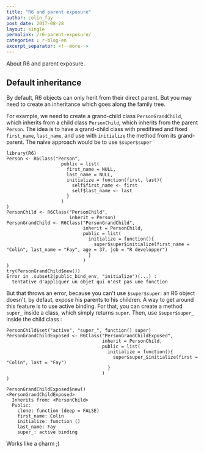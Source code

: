 ```yaml
---
title: "R6 and parent exposure"
author: colin_fay
post_date: 2017-08-28
layout: single
permalink: /r6-parent-exposure/
categories : r-blog-en
excerpt_separator: <!--more-->
---
```


About R6 and parent exposure. 

<!--more-->

## Default inheritance

By default, R6 objects can only herit from their direct parent. But you may need to create an inheritance which goes along the family tree. 

For example, we need to create a grand-child class `PersonGrandChild`, which inherits from a child class `PersonChild`, which inherits from the parent `Person`. The idea is to have a grand-child class with predifined and fixed `first_name`, `last_name`, and use with `initialize` the method from its grand-parent. The naive approach would be to use `$super$super`

```{r}
library(R6)
Person <- R6Class("Person", 
                    public = list(
                      first_name = NULL, 
                      last_name = NULL, 
                      initialize = function(first, last){
                        self$first_name <- first
                        self$last_name <- last
                      }
                    )
)
PersonChild <- R6Class("PersonChild", 
                       inherit = Person)
PersonGrandChild <- R6Class("PersonGrandChild",
                            inherit = PersonChild, 
                            public = list(
                              initialize = function(){
                                super$super$initialize(first_name = "Colin", last_name = "Fay", age = 37, job = "R developper")
                              }  
                            )
)
try(PersonGrandChild$new())
Error in .subset2(public_bind_env, "initialize")(...) : 
  tentative d'appliquer un objet qui n'est pas une fonction
```

But that throws an error, because you can't use `$super$super`: an R6 object doesn't, by defaut, expose his parents to his children. A way to get around this feature is to use active binding. For that, you can create a method `super_` inside a class, which simply returns `super`. Then, use `$super$super_` inside the child class : 

```{r}
PersonChild$set("active", "super_", function() super)
PersonGrandChildExposed <- R6Class("PersonGrandChildExposed",
                                   inherit = PersonChild, 
                                   public = list(
                                     initialize = function(){
                                       super$super_$initialize(first = "Colin", last = "Fay")
                                     }  
                                   )
)

PersonGrandChildExposed$new()
<PersonGrandChildExposed>
  Inherits from: <PersonChild>
  Public:
    clone: function (deep = FALSE) 
    first_name: Colin
    initialize: function () 
    last_name: Fay
    super_: active binding
```

Works like a charm ;)

